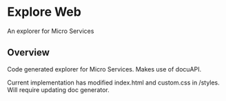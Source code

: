 # Explore Web

An explorer for Micro Services

## Overview

Code generated explorer for Micro Services. Makes use of docuAPI.

Current implementation has modified index.html and custom.css in /styles. Will 
require updating doc generator.
